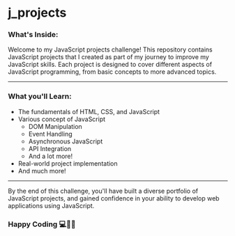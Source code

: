 # j_projects

### What's Inside: 
Welcome to my JavaScript projects challenge! This repository contains JavaScript projects that I created as part of my journey to improve my JavaScript skills. Each project is designed to cover different aspects of JavaScript programming, from basic concepts to more advanced topics.

---

### What you'll Learn: 

- The fundamentals of HTML, CSS, and JavaScript
- Various concept of JavaScript
  - DOM Manipulation<br>
  - Event Handling <br>
  - Asynchronous JavaScript<br>
  - API Integration<br>
  - And a lot more!<br>
- Real-world project implementation
- And much more!
----
By the end of this challenge, you'll have built a diverse portfolio of JavaScript projects, and gained confidence in your ability to develop web applications using JavaScript.

### Happy Coding 💻🧑‍💻


